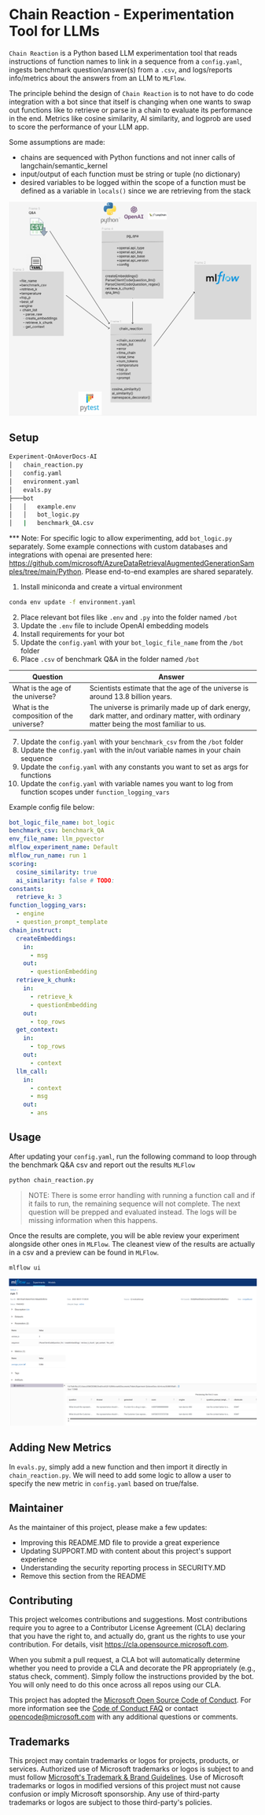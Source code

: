 # Chain Reaction - Experimentation Tool for LLMs

`Chain Reaction` is a Python based LLM experimentation tool that reads instructions of function names to link in a sequence from a `config.yaml`, ingests benchmark question/answer(s) from a `.csv`, and logs/reports info/metrics about the answers from an LLM to `MLFlow`.

The principle behind the design of `Chain Reaction` is to not have to do code integration with a bot since that itself is changing when one wants to swap out functions like to retrieve or parse in a chain to evaluate its performance in the end. Metrics like cosine similarity, AI similarity, and logprob are used to score the performance of your LLM app. 

Some assumptions are made:
- chains are sequenced with Python functions and not inner calls of langchain/semantic_kernel
- input/output of each function must be string or tuple (no dictionary)
- desired variables to be logged within the scope of a function must be defined as a variable in `locals()` since we are retrieving from the stack

![](img/chain_reaction_design.png)

## Setup

```cmd
Experiment-QnAoverDocs-AI                             
│   chain_reaction.py            
│   config.yaml                  
│   environment.yaml              
│   evals.py                     
├───bot                          
│   │   example.env         
│   │   bot_logic.py                
│   |   benchmark_QA.csv         
```

*** Note: For specific logic to allow experimenting, add `bot_logic.py` separately. Some example connections with custom databases and integrations with openai are presented here: https://github.com/microsoft/AzureDataRetrievalAugmentedGenerationSamples/tree/main/Python. Please end-to-end examples are shared separately. 

1. Install miniconda and create a virtual environment
```bash
conda env update -f environment.yaml
```
2. Place relevant bot files like `.env` and `.py` into the folder named `/bot`
3. Update the `.env` file to include OpenAI embedding models
4. Install requirements for your bot
5. Update the `config.yaml` with your `bot_logic_file_name` from the `/bot` folder
6. Place `.csv` of benchmark Q&A in the folder named `/bot`

| Question      | Answer |
| ----------- | ----------- |
| What is the age of the universe? | Scientists estimate that the age of the universe is around 13.8 billion years. |
| What is the composition of the universe? | The universe is primarily made up of dark energy, dark matter, and ordinary matter, with ordinary matter being the most familiar to us. |

7. Update the `config.yaml` with your `benchmark_csv` from the `/bot` folder
8. Update the `config.yaml` with the in/out variable names in your chain sequence
9. Update the `config.yaml` with any constants you want to set as args for functions
10. Update the `config.yaml` with variable names you want to log from function scopes under `function_logging_vars`

Example config file below:
```yml
bot_logic_file_name: bot_logic
benchmark_csv: benchmark_QA
env_file_name: llm_pgvector
mlflow_experiment_name: Default
mlflow_run_name: run 1
scoring:
  cosine_similarity: true
  ai_similarity: false # TODO:
constants:
  retrieve_k: 3
function_logging_vars:
  - engine
  - question_prompt_template
chain_instruct:
  createEmbeddings:
    in:
      - msg
    out:
      - questionEmbedding
  retrieve_k_chunk:
    in:
      - retrieve_k
      - questionEmbedding
    out:
      - top_rows
  get_context:
    in:
      - top_rows
    out:
      - context
  llm_call:
    in:
      - context
      - msg
    out:
      - ans
```

## Usage

After updating your `config.yaml`, run the following command to loop through the benchmark Q&A csv and report out the results `MLFlow`

```bash
python chain_reaction.py
```

> NOTE: There is some error handling with running a function call and if it fails to run, the remaining sequence will not complete. The next question will be prepped and evaluated instead. The logs will be missing information when this happens.

Once the results are complete, you will be able review your experiment alongside other ones in `MLFlow`. The cleanest view of the results are actually in a csv and a preview can be found in `MLFlow`.

```bash
mlflow ui
```
![](img/mlflow_dashboard.png)

## Adding New Metrics

In `evals.py`, simply add a new function and then import it directly in `chain_reaction.py`. We will need to add some logic to allow a user to specify the new metric in `config.yaml` based on true/false. 

## Maintainer

As the maintainer of this project, please make a few updates:

- Improving this README.MD file to provide a great experience
- Updating SUPPORT.MD with content about this project's support experience
- Understanding the security reporting process in SECURITY.MD
- Remove this section from the README

## Contributing

This project welcomes contributions and suggestions.  Most contributions require you to agree to a
Contributor License Agreement (CLA) declaring that you have the right to, and actually do, grant us
the rights to use your contribution. For details, visit https://cla.opensource.microsoft.com.

When you submit a pull request, a CLA bot will automatically determine whether you need to provide
a CLA and decorate the PR appropriately (e.g., status check, comment). Simply follow the instructions
provided by the bot. You will only need to do this once across all repos using our CLA.

This project has adopted the [Microsoft Open Source Code of Conduct](https://opensource.microsoft.com/codeofconduct/).
For more information see the [Code of Conduct FAQ](https://opensource.microsoft.com/codeofconduct/faq/) or
contact [opencode@microsoft.com](mailto:opencode@microsoft.com) with any additional questions or comments.

## Trademarks

This project may contain trademarks or logos for projects, products, or services. Authorized use of Microsoft 
trademarks or logos is subject to and must follow 
[Microsoft's Trademark & Brand Guidelines](https://www.microsoft.com/en-us/legal/intellectualproperty/trademarks/usage/general).
Use of Microsoft trademarks or logos in modified versions of this project must not cause confusion or imply Microsoft sponsorship.
Any use of third-party trademarks or logos are subject to those third-party's policies.
